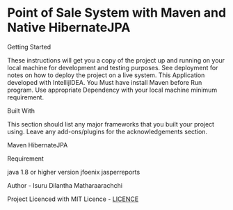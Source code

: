 

# Point of Sale System with Maven and Native HibernateJPA

Getting Started

These instructions will get you a copy of the project up and running on your local machine for development and testing purposes. See deployment for notes on how to deploy the project on a live system. This Application developed with IntellijIDEA. You Must have install Maven before Run program. Use appropriate Dependency with your local machine minimum requirement.

Built With

This section should list any major frameworks that you built your project using. Leave any add-ons/plugins for the acknowledgements section.

Maven
HibernateJPA

Requirement

java 1.8 or higher version jfoenix jasperreports

Author -
Isuru Dilantha Matharaarachchi

Project Licenced with MIT Licence - [LICENCE](LICENCE)